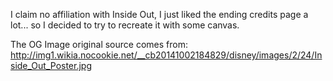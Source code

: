 I claim no affiliation with Inside Out, I just liked the ending credits page a lot...
so I decided to try to recreate it with some canvas.

The OG Image original source comes from: http://img1.wikia.nocookie.net/__cb20141002184829/disney/images/2/24/Inside_Out_Poster.jpg